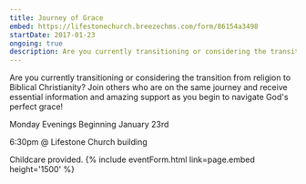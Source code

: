 ```yaml
---
title: Journey of Grace
embed: https://lifestonechurch.breezechms.com/form/86154a3498
startDate: 2017-01-23
ongoing: true
description: Are you currently transitioning or considering the transition from religion to Biblical Christianity?
---
```


Are you currently transitioning or considering the transition from religion to Biblical Christianity? Join others who are on the same journey and receive essential information and amazing support as you begin to navigate God's perfect grace!

Monday Evenings Beginning January 23rd

6:30pm @ Lifestone Church building

Childcare provided.
{% include eventForm.html link=page.embed height='1500' %}
